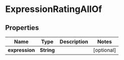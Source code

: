 

# ExpressionRatingAllOf


## Properties

| Name | Type | Description | Notes |
|------------ | ------------- | ------------- | -------------|
|**expression** | **String** |  |  [optional] |



